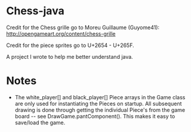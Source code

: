 Chess-java
==========
Credit for the Chess grille go to Moreu Guillaume (Guyome41):
http://opengameart.org/content/chess-grille

Credit for the piece sprites go to U+2654 - U+265F.

A project I wrote to help me better understand java.

Notes
======

* The white_player[] and black_player[] Piece arrays in the Game class are only used for instantiating the Pieces on startup. All subsequent drawing is done through getting the individual Piece's from the game board -- see DrawGame.pantComponent(). This makes it easy to save/load the game.
